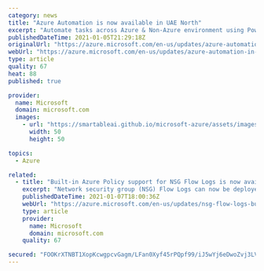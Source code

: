 ```yaml
---
category: news
title: "Azure Automation is now available in UAE North"
excerpt: "Automate tasks across Azure & Non-Azure environment using PowerShell and Python based scripts. "
publishedDateTime: 2021-01-05T21:29:18Z
originalUrl: "https://azure.microsoft.com/en-us/updates/azure-automation-in-uae-north-region/"
webUrl: "https://azure.microsoft.com/en-us/updates/azure-automation-in-uae-north-region/"
type: article
quality: 67
heat: 88
published: true

provider:
  name: Microsoft
  domain: microsoft.com
  images:
    - url: "https://smartableai.github.io/microsoft-azure/assets/images/organizations/microsoft.com-50x50.jpg"
      width: 50
      height: 50

topics:
  - Azure

related:
  - title: "Built-in Azure Policy support for NSG Flow Logs is now available"
    excerpt: "Network security group (NSG) Flow Logs can now be deployed and managed using built-in Azure policies.  You don't need to write your own policies to manage NSG Flow Log deployments."
    publishedDateTime: 2021-01-07T18:00:36Z
    webUrl: "https://azure.microsoft.com/en-us/updates/nsg-flow-logs-built-in-azure-policy/"
    type: article
    provider:
      name: Microsoft
      domain: microsoft.com
    quality: 67

secured: "FOOKrXTNBT1XopKcwgpcvGagm/LFan0Xyf45rPQpf99/iJ5wYj6eDwoZvj3LVBXkHkiv0dIykPqLotuPb+qPVqM1/b6chmD0vd4Mat1SD3KOp0Qv3JXF2i8rw2V+5p57ejn98jKwkogygN3q7QZwXn1M7C2vBrK7uJo7cAVm8Bi3a8XPqE3AX8fPfLKGQu8BSgLeYv5cg5lHPW43yTCf8KD3cUAP2pf/hoiq9NH44VsP5uc9lPBYnqX4HlFTHKkqzGoZKFmnjgTcEhVL8GT61xaRPG/cCtl1UYdPevoKK5gjA2BgQfQSlHrrUfYb5NjVG7zJIHh0O3E73/jVfkOZOGwK3kF2vMzNj4+/t9PhdB4=;BF5tTgQHBU9lAw4oW65ilg=="
---
```


